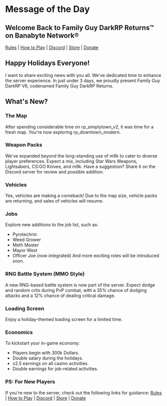 # Message of the Day
## Welcome Back to Family Guy DarkRP Returns™ on Banabyte Network®
[Rules](/rule/FGDRP.md) | [How to Play](comingsoon.tm) | [Discord](https://discord.gg/banabyte) | [Store](https://store.banabyte.com) | [Donate](https://paypal.me/wegj1)

## Happy Holidays Everyone!
I want to share exciting news with you all. We've dedicated time to enhance the server experience. In just under 3 days, we proudly present Family Guy DarkRP V6, codenamed Family Guy DarkRP Returns.

## What's New?
### The Map
After spending considerable time on rp_simplytown_v2, it was time for a fresh map. You're now exploring rp_downtown_modern.

### Weapon Packs
We've expanded beyond the long-standing use of m9k to cater to diverse player preferences. Expect a mix, including Star Wars Weapons, Lightsabers, CS:GO Knives, and m9k. Have a suggestion? Share it on the Discord server for review and possible addition.

### Vehicles
Yes, vehicles are making a comeback! Due to the map size, vehicle packs are returning, and sales of vehicles will resume.

### Jobs
Explore new additions to the job list, such as:
- Pyrotechnic
- Weed Grower
- Meth Master
- Mayor West
- Officer Joe (now integrated)
And more exciting roles will be introduced soon.

### RNG Battle System (MMO Style)
A new RNG-based battle system is now part of the server. Expect dodge and random crits during PvP combat, with a 35% chance of dodging attacks and a 12% chance of dealing critical damage.

### Loading Screen
Enjoy a holiday-themed loading screen for a limited time.

### Economics
To kickstart your in-game economy:
- Players begin with 300k Dollars.
- Double salary during the holidays.
- x2.5 earnings on all casino activities.
- Double earnings for job-related activities.

### PS: For New Players
If you're new to the server, check out the following links for guidance:
[Rules](comingsoon.tm) | [How to Play](comingsoon.tm) | [Discord](https://discord.gg/banabyte) | [Store](https://store.banabyte.com) | [Donate](https://paypal.me/wegj1)
